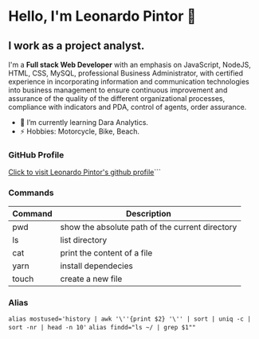 # Hello, I'm Leonardo Pintor 👋
## I work as a project analyst.

I'm a **Full stack Web Developer** with an emphasis on JavaScript, NodeJS, HTML, CSS, MySQL, professional Business Administrator, with certified experience in incorporating information and communication technologies into business management to ensure continuous improvement and assurance of the quality of the different organizational processes, compliance with indicators and PDA, control of agents, order assurance.

- 🌱 I’m currently learning Dara Analytics.
- ⚡ Hobbies: Motorcycle, Bike, Beach.

### GitHub Profile
[Click to visit Leonardo Pintor's github profile](https://github.com/pintor32)```

### Commands

| Command | Description                                     |
| ------- | -----------                                     |
|  pwd    | show the absolute path of the current directory |
|  ls     | list directory                                  |
|  cat    | print the content of a file                     |
|  yarn   | install dependecies                             |
|  touch  | create a new file                               |

### Alias

``` alias mostused='history | awk '\''{print $2} '\'' | sort | uniq -c | sort -nr | head -n 10' ```
``` alias findd="ls ~/ | grep $1"" ```